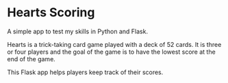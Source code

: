 # Hearts Scoring

A simple app to test my skills in Python and Flask.

Hearts is a trick-taking card game played with a deck of 52 cards.
It is three or four players and the goal of the game is to have the lowest score at the end of the game.

This Flask app helps players keep track of their scores.
